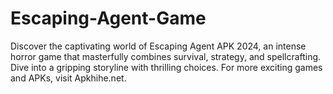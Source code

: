 # Escaping-Agent-Game
Discover the captivating world of Escaping Agent APK 2024, an intense horror game that masterfully combines survival, strategy, and spellcrafting. Dive into a gripping storyline with thrilling choices. For more exciting games and APKs, visit Apkhihe.net.

